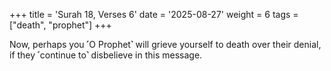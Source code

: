 +++
title = 'Surah 18, Verses 6'
date = '2025-08-27'
weight = 6
tags = ["death", "prophet"]
+++

Now, perhaps you ˹O Prophet˺ will grieve yourself to death over their denial, if they ˹continue to˺ disbelieve in this message.